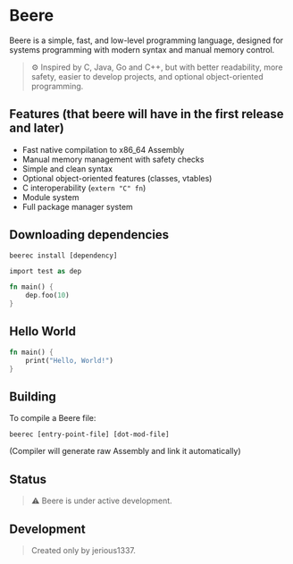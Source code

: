 # Beere

Beere is a simple, fast, and low-level programming language, designed for systems programming with modern syntax and manual memory control.

> ⚙️ Inspired by C, Java, Go and C++, but with better readability, more safety, easier to develop projects, and optional object-oriented programming.

## Features (that beere will have in the first release and later)

- Fast native compilation to x86_64 Assembly  
- Manual memory management with safety checks  
- Simple and clean syntax
- Optional object-oriented features (classes, vtables)  
- C interoperability (`extern "C" fn`)  
- Module system
- Full package manager system

## Downloading dependencies
```
beerec install [dependency]
```

```rs
import test as dep

fn main() {
    dep.foo(10)
}
```

## Hello World

```rs
fn main() {
    print("Hello, World!")
}
```

## Building
To compile a Beere file:

```
beerec [entry-point-file] [dot-mod-file]
```
(Compiler will generate raw Assembly and link it automatically)

## Status

> ⚠️ Beere is under active development.

## Development
> Created only by jerious1337.
